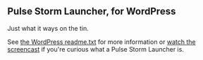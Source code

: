 Pulse Storm Launcher, for WordPress
--------------------------------------------------
Just what it ways on the tin.  

See [the WordPress readme.txt](https://github.com/astorm/pulsestorm-launcher-wordpress/blob/master/wp-content/plugins/pulsestorm_launcher/readme.txt) for more information or [watch the screencast](https://vimeo.com/178378720) if you're curious what a Pulse Storm Launcher is. 